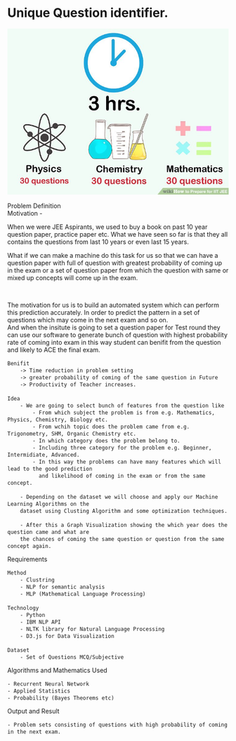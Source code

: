 # Unique Question identifier.<br>
![IIT Question Icon](https://github.com/Ajay-2007/mini-project/blob/master/Project%20Ideas/images/question_prediction.jpg)

Problem Definition</br>
	Motivation
		- <p>When we were JEE Aspirants, we used to buy a book on past 10 year question paper, practice
		paper etc. What we have seen so far is that they all contains the questions from last 10 years
		or even last 15 years.</p>
    <p>What if we can make a machine do this task for us so that we can have a question paper with full of question with greatest probability of coming up in the exam
		or a set of question paper from which the question with same or mixed up concepts will come up in the exam.
		</p>  
		<p>The motivation for us is to build an automated system which can perform this prediction accurately.
		In order to predict the pattern in a set of questions which may come in the next exam and so on.
		<br>
		And when the insitute is going to set a question paper for Test round they can 
		use our software to generate bunch of question with highest probability rate of coming into exam
		in this way student can benifit from the question and likely to ACE the final exam.


	Benifit
		-> Time reduction in problem setting
		-> greater probability of coming of the same question in Future
		-> Productivity of Teacher increases.

	Idea
		- We are going to select bunch of features from the question like
			- From which subject the problem is from e.g. Mathematics, Physics, Chemistry, Biology etc.
			- From wchih topic does the problem came from e.g. Trigonometry, SHM, Organic Chemistry etc.
			- In which category does the problem belong to.
			- Including three category for the problem e.g. Beginner, Intermidiate, Advanced.
			- In this way the problems can have many features which will lead to the good prediction 
			  and likelihood of coming in the exam or from the same concept.

		- Depending on the dataset we will choose and apply our Machine Learning Algorithms on the
		dataset using Clusting Algorithm and some optimization techniques.

		- After this a Graph Visualization showing the which year does the question came and what are
		the chances of coming the same question or question from the same concept again. 
    
Requirements

	Method
		- Clustring
		- NLP for semantic analysis
		- MLP (Mathematical Language Processing)

	Technology
		- Python
		- IBM NLP API
		- NLTK library for Natural Language Processing
		- D3.js for Data Visualization

	Dataset
		- Set of Questions MCQ/Subjective

Algorithms and Mathematics Used


	- Recurrent Neural Network
	- Applied Statistics
	- Probability (Bayes Theorems etc)

Output and Result


	- Problem sets consisting of questions with high probability of coming in the next exam.
